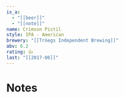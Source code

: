```yaml
---
is_a:
  - "[[beer]]"
  - "[[note]]"
name: Crimson Pistil
style: IPA - American
brewery: "[[Tröegs Independent Brewing]]"
abv: 6.2
rating: 👍
last: "[[2017-06]]"
---
```

# Notes

